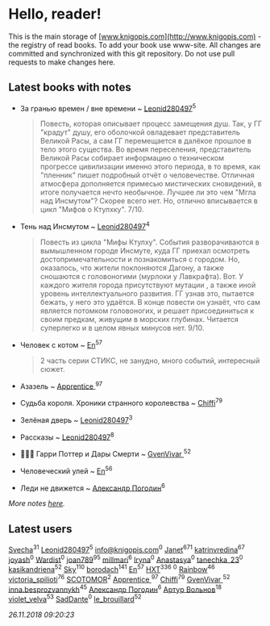 # Hello, reader!
This is the main storage of [www.knigopis.com](http://www.knigopis.com) - the registry of read books.
To add your book use www-site. All changes are committed and synchronized with this git repository.
Do not use pull requests to make changes here.


## Latest books with notes
* За гранью времен / вне времени ~ [Leonid280497](users/684/684095007-yandex)<sup>5</sup>
    > Повесть, которая описывает процесс замещения душ. Так, у ГГ "крадут" душу, его оболочкой овладевает представитель Великой Расы, а сам ГГ перемещается в далёкое прошлое в тело этого существа. Во время переселения, представитель Великой Расы собирает информацию о техническом прогрессе цивилизации именно этого периода, в то время, как "пленник" пишет подробный отчёт о человечестве. Отличная атмосфера дополняется примесью мистических сновидений, в итоге получается нечто необычное. Лучшее ли это чем "Мгла над Инсмутом"? Скорее всего нет. Но, отлично вписывается в цикл "Мифов о Ктулхку". 7/10.

* Тень над Инсмутом ~ [Leonid280497](users/684/684095007-yandex)<sup>4</sup>
    > Повесть из цикла "Мифы Ктулху". События разворачиваются в вымышленном городе Инсмуте, куда ГГ приехал осмотреть достопримечательности и познакомиться с городом. Но, оказалось, что жители поклоняются Дагону, а также сношаются с головоногими (мурлоки у Лавкрафта). Вот. У каждого жителя города присутствуют мутации , а также иной уровень интеллектуального развития. ГГ узнав это, пытается бежать, у него это удаётся. В конце повести он узнаёт, что сам является потомком головоногих, и решает присоединиться к своим предкам, живущим в морских глубинах. Читается суперлегко и в целом явных минусов нет. 9/10.

* Человек с котом ~ [En](users/333/333646551-vkontakte)<sup>57</sup>
    > 2 часть серии СТИКС, не занудно, много событий, интересный сюжет.

* Азазель ~ [Apprentice ](users/528/52821952-vkontakte)<sup>97</sup>

* Судьба короля. Хроники странного королевства ~ [Chiffi](users/105/105831994080785626680-google)<sup>79</sup>

* Зелёная дверь ~ [Leonid280497](users/684/684095007-yandex)<sup>3</sup>

* Рассказы ~ [Leonid280497](users/684/684095007-yandex)<sup>8</sup>

* 🧙🏻‍♂️ Гарри Поттер и Дары Смерти ~ [GvenVivar ](users/158/158266434925901-facebook)<sup>52</sup>

* Человеческий улей ~ [En](users/333/333646551-vkontakte)<sup>56</sup>

* Леди не движется ~ [Александр Погодин](users/625/6259590452259030261-mailru)<sup>6</sup>


_More notes [here](latest_books_with_notes.md)._


## Latest users
[Svecha](users/118/118041836581529110049-google)<sup>31</sup> 
[Leonid280497](users/684/684095007-yandex)<sup>5</sup> 
[info@knigopis.com](users/113/1130000014309088-yandex)<sup>0</sup> 
[Janet](users/108/108113656204404967440-google)<sup>671</sup> 
[katrinvredina](users/233/2336755-vkontakte)<sup>67</sup> 
[joyash](users/208/2089677811258257-facebook)<sup>0</sup> 
[Wardist](users/141/1416601771804229-facebook)<sup>0</sup> 
[joan789](users/240/2401650-vkontakte)<sup>95</sup> 
[millmari](users/959/959623771092275-facebook)<sup>6</sup> 
[Iryna](users/102/10215916712927427-facebook)<sup>0</sup> 
[Anastasya](users/107/107465811742840830795-google)<sup>0</sup> 
[tanechka_23](users/820/8207458-vkontakte)<sup>0</sup> 
[kasikandriena](users/152/152488954-vkontakte)<sup>52</sup> 
[Sky](users/118/118049897850017649660-google)<sup>110</sup> 
[borodach](users/157/15706320-vkontakte)<sup>141</sup> 
[En](users/333/333646551-vkontakte)<sup>57</sup> 
[HXT](users/100/100002563462782-facebook)<sup>336</sup> 
[](users/672/6726760-vkontakte)<sup>0</sup> 
[Rainbow](users/109/109787328219839805802-google)<sup>46</sup> 
[victoria_spilioti](users/219/219259003-vkontakte)<sup>76</sup> 
[SCOTOMOR](users/108/108346258937611636820-google)<sup>2</sup> 
[Apprentice ](users/528/52821952-vkontakte)<sup>97</sup> 
[Chiffi](users/105/105831994080785626680-google)<sup>79</sup> 
[GvenVivar ](users/158/158266434925901-facebook)<sup>52</sup> 
[inna.besprozvannykh](users/733/73323849-yandex)<sup>45</sup> 
[Александр Погодин](users/625/6259590452259030261-mailru)<sup>6</sup> 
[Артур Вольнов](users/225/225880893-vkontakte)<sup>18</sup> 
[violet_velva](users/116/116961712580551399099-google)<sup>53</sup> 
[SadDante](users/106/106542587075125362464-google)<sup>0</sup> 
[le_brouillard](users/133/13330781-vkontakte)<sup>52</sup> 


_26.11.2018 09:20:23_

